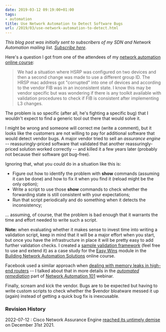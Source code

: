 ```yaml
---
date: 2019-03-12 09:19:00+01:00
tags:
- automation
title: Use Network Automation to Detect Software Bugs
url: /2019/03/use-network-automation-to-detect.html
---
```

*This blog post was initially sent to subscribers of my SDN and Network Automation mailing list. *[*Subscribe here*](http://www.ipspace.net/Subscribe/Five_SDN_Tips)*.*

Here's a question I got from one of the attendees of my [network automation online course](https://www.ipspace.net/Building_Network_Automation_Solutions):

> We had a situation where HSRP was configured on two devices and then a second change was made to use a different group ID. The HRSP mac address got \"corrupted\" into one of devices and according to the vendor FIB was in an inconsistent state. I know this may be vendor specific but was wondering if there is any toolkit available with validation procedures to check if FIB is consistent after implementing L3 changes.

The problem is so specific (after all, he's fighting a specific bug) that I wouldn't expect to find a generic tool out there that would solve it.
<!--more-->
I might be wrong and someone will correct me (write a comment), but it looks like the customers are not willing to pay for additional software that would detect vendor bugs. A major vendor tried to sell an *assurance engine* -- reassuringly-priced software that validated that another reassuringly-priced solution worked correctly -- and killed it a few years later (probably not because their software got bug-free).

Ignoring that, what you could do in a situation like this is:

-   Figure out how to identify the problem with **show** commands (assuming it can be done) and how to fix it when you find it (reload might be the only option);
-   Write a script to use those **show** commands to check whether the forwarding state is still consistent with your expectations;
-   Run that script periodically and do something when it detects the inconsistency;

... assuming, of course, that the problem is bad enough that it warrants the time and effort needed to write such a script.

**Note:** when evaluating whether it makes sense to invest time into writing a validation script, keep in mind that it will be a major effort when you start, but once you have the infrastructure in place it will be pretty easy to add further validation checks. I created a [sample validation framework](https://github.com/ipspace/ansible-examples/tree/master/Sample-Compliance-Check) (feel free to use and extend it) as a case study for the [Easy Wins](https://my.ipspace.net/bin/list?id=NetAutSol&module=2) module in the [Building Network Automation Solutions](https://www.ipspace.net/Building_Network_Automation_Solutions) online course.

Facebook used a similar approach when [dealing with memory leaks in high-end routers](https://ripe71.ripe.net/archives/video/152/) -- I talked about that in more details in the [*automated remediation*](https://my.ipspace.net/bin/list?id=NetAut101#HIERARCHY) part of [Network Automation 101](https://www.ipspace.net/Network_Automation_101) webinar.

Finally, scream and kick the vendor. Bugs are to be expected but having to write custom scripts to check whether the \$vendor bloatware messed it up (again) instead of getting a quick bug fix is inexcusable.

### Revision History

2022-07-12
: Cisco Network Assurance Engine [reached its untimely demise](https://www.cisco.com/c/en/us/products/collateral/data-center-analytics/network-assurance-engine/nae-software-v-5-1-eol.html) on December 31st 2021.
